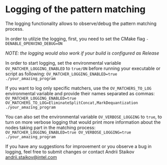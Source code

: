 # Logging of the pattern matching

 The logging functionality allows to observe/debug the pattern matching process.

In order to utilzie the logging, first, you need to set the CMake flag ```-DENABLE_OPENVINO_DEBUG=ON```

_NOTE: the logging would also work if your build is configured as Release_

In order to start logging, set the environmental variable ```OV_MATCHER_LOGGING_ENABLED``` to ``true/ON`` before running your executable or script as following:
```OV_MATCHER_LOGGING_ENABLED=true ./your_amazing_program```            

If you want to log only specific matchers, use the ```OV_MATCHERS_TO_LOG``` environmental variable and provide their names separated as commas:
```OV_MATCHER_LOGGING_ENABLED=true OV_MATCHERS_TO_LOG=EliminateSplitConcat,MarkDequantization ./your_amazing_program```

You can also set the environmental variable ```OV_VERBOSE_LOGGING``` to ```true```, to turn on more verbose logging that would print more information about the nodes taking part in the matching process:
```OV_MATCHER_LOGGING_ENABLED=true OV_VERBOSE_LOGGING=true ./your_amazing_program```

If you have any suggestions for improvement or you observe a bug in logging, feel free to submit changes or contact Andrii Staikov <andrii.staikov@intel.com>